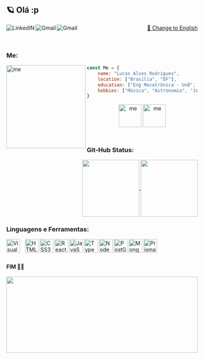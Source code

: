 ## 🪐 Olá :p 
<div>
<a href="https://www.linkedin.com/in/lucas-alves-rodrigues/" target="_blank">
  <img align="left" alt="LinkedIN" src="https://img.shields.io/badge/-LinkedIn-%230077B5?style=for-the-badge&logo=linkedin&logoColor=white">
</a>
<a href="mailto:contato.lucasalv@gmail.com" target="_blank"><img align="left" alt="Gmail" src="https://img.shields.io/badge/-Gmail-%4643?style=for-the-badge&logo=gmail&logoColor=white"></a>
<a href="https://www.instagram.com/lucasalvsz/" target="_blank"><img align="left" alt="Gmail" src="https://img.shields.io/badge/Instagram-E4405F?style=for-the-badge&logo=instagram&logoColor=white"></a>
<a href="https://github.com/LucasAlvsz/LucasAlvszEN" target="_blank"><p align="right"> 🔄 Change to English</p></a>
</div>
<br/>


### Me:
<img align="left" width="209px" height="219px" alt="me" src="https://i.ibb.co/wdnGRcb/cortado.png">

```javascript
const Me = {
    name: "Lucas Alves Rodrigues",
    location: ["Brasília", "DF"],
    education: ["Eng Mecatrônica - UnB", "Dev Web Full-Stack - Driven"],
    hobbies: ["Música", "Astronomia", "Jogos Competitivos", "Audiofilia"]
}
```

<div align="center">
<img  height="60px" alt="me" src="https://s8.gifyu.com/images/ezgif-5-16fb41e7f4.gif">
<img  height="60px" alt="me" src="https://s8.gifyu.com/images/ezgif-5-16fb41e7f4.gif">
</div>

<br/>



##

### Git-Hub Status:
<a href="https://github.com/LucasAlvsz">
  <div>
      <img align="center" height="150em" style="margin-left:200px;" src="https://github-readme-stats.vercel.app/api?username=LucasAlvsz&show_icons=true&theme=dark" />
      <img align="center" height="150em" src="https://github-readme-stats.vercel.app/api/top-langs/?username=LucasAlvsz&layout=compact&langs_count=7&theme=dark" />
  </div>
</a>
  
### Linguagens e Ferramentas:
<img align="left" alt="Visual Studio Code" width="36px" src="https://cdn.jsdelivr.net/gh/devicons/devicon/icons/vscode/vscode-original.svg" style="padding-right:10px;" />
<img align="left" alt="HTML5" width="36px" src="https://cdn.jsdelivr.net/gh/devicons/devicon/icons/html5/html5-original.svg" />
<img align="left" alt="CSS3" width="36px" src="https://cdn.jsdelivr.net/gh/devicons/devicon/icons/css3/css3-original.svg" />
<img align="left" alt="React" width="36px" src="https://cdn.jsdelivr.net/gh/devicons/devicon/icons/react/react-original.svg" />
<img align="left" alt="JavaScript" width="36px" src="https://cdn.jsdelivr.net/gh/devicons/devicon/icons/javascript/javascript-original.svg" />
<img align="left" alt="TypeScript" width="36px" src="https://cdn.jsdelivr.net/gh/devicons/devicon/icons/typescript/typescript-original.svg" />
<img align="left" alt="NodeJs" width="36px" src="https://cdn.jsdelivr.net/gh/devicons/devicon/icons/nodejs/nodejs-plain.svg" />
<img align="left" alt="PostGreeSQL" width="36px" src="https://cdn.jsdelivr.net/gh/devicons/devicon/icons/postgresql/postgresql-original.svg" />
<img align="left" alt="MongoDB" width="36px" src="https://cdn.jsdelivr.net/gh/devicons/devicon/icons/mongodb/mongodb-original.svg" />
<img align="left" alt="Prisma" width="36px" height="36px" src="https://i.ibb.co/hXHhRYJ/aaaaaaa.png" />


<br/>
<br/>

##
#### FIM 🐱‍👤


<img align="left"  width="100%" height="200px" src="https://i.ibb.co/3CFgJz7/ezgif-5-c7bb3b4f6e.png">


<!--
**LucasAlvz/LucasAlvz** is a ✨ _special_ ✨ repository because its `README.md` (this file) appears on your GitHub profile.

Here are some ideas to get you started:

- 🔭 I’m currently working on ...
- 🌱 I’m currently learning ...
- 👯 I’m looking to collaborate on ...
- 🤔 I’m looking for help with ...
- 💬 Ask me about ...
- 📫 How to reach me: ...
- 😄 Pronouns: ...
- ⚡ Fun fact: ...
-->
